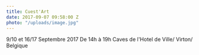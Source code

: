 ```yaml
---
title: Cuest'Art
date: 2017-09-07 09:58:00 Z
photo: "/uploads/image.jpg"
---
```


9/10 et 16/17 Septembre 2017
De 14h à 19h
Caves de l'Hotel de Ville/ Virton/ Belgique